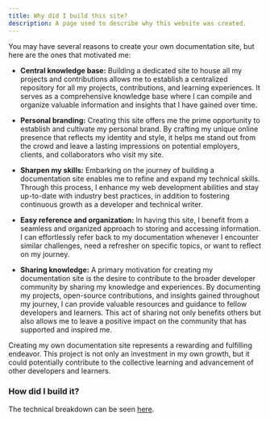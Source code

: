 ```yaml
---
title: Why did I build this site?
description: A page used to describe why this website was created.
---
```


You may have several reasons to create your own documentation site, but here are the ones that motivated me:

* **Central knowledge base:** Building a dedicated site to house all my projects and contributions allows me to establish a centralized repository for all my projects, contributions, and learning experiences. It serves as a comprehensive knowledge base where I can compile and organize valuable information and insights that I have gained over time.

* **Personal branding:** Creating this site offers me the prime opportunity to establish and cultivate my personal brand. By crafting my unique online presence that reflects my identity and style, it helps me stand out from the crowd and leave a lasting impressions on potential employers, clients, and collaborators who visit my site.

* **Sharpen my skills:** Embarking on the journey of building a documentation site enables me to refine and expand my technical skills. Through this process, I enhance my web development abilities and stay up-to-date with industry best practices, in addition to fostering continuous growth as a developer and technical writer.

* **Easy reference and organization:** In having this site,  I benefit from a seamless and organized approach to storing and accessing information. I can effortlessly refer back to my documentation whenever I encounter similar challenges, need a refresher on specific topics, or want to reflect on my journey.

* **Sharing knowledge:** A primary motivation for creating my documentation site is the desire to contribute to the broader developer community by sharing my knowledge and experiences. By documenting my projects, open-source contributions, and insights gained throughout my journey, I can provide valuable resources and guidance to fellow developers and learners. This act of sharing not only benefits others but also allows me to leave a positive impact on the community that has supported and inspired me.

Creating my own documentation site represents a rewarding and fulfilling endeavor. This project is not only an investment in my own growth, but it could potentially contribute to the collective learning and advancement of other developers and learners.

### How did I build it?

The technical breakdown can be seen [here](/frontend/docs/).
